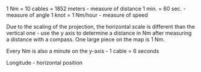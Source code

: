 
1 Nm = 10 cables = 1852 meters - measure of distance
1 min. = 60 sec. - measure of angle
1 knot = 1 Nm/hour - measure of speed

Due to the scaling of the projection, the horizontal scale is different than the vertical one - use the y axis to determine a distance in Nm after measuring a distance with a compass. One large piece on the map is 1 Nm.

Every Nm is also a minute on the y-axis - 1 cable = 6 seconds

Longitude - horizontal position
